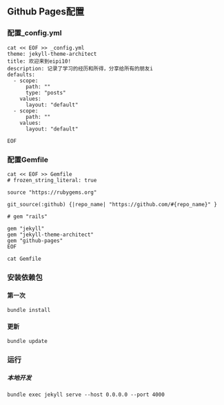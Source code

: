 ## Github Pages配置

### 配置_config.yml

~~~
cat << EOF >> _config.yml
theme: jekyll-theme-architect
title: 欢迎来到eipi10!
description: 记录了学习的经历和所得，分享给所有的朋友i
defaults:
  - scope:
      path: ""
      type: "posts"
    values:
      layout: "default"
  - scope:
      path: ""
    values:
      layout: "default"
      
EOF
~~~

### 配置Gemfile

~~~
cat << EOF >> Gemfile
# frozen_string_literal: true

source "https://rubygems.org"

git_source(:github) {|repo_name| "https://github.com/#{repo_name}" }

# gem "rails"

gem "jekyll"
gem "jekyll-theme-architect"
gem "github-pages"
EOF

cat Gemfile
~~~

### 安装依赖包

#### 第一次

~~~
bundle install
~~~

#### 更新

~~~
bundle update
~~~



### 运行

##### 本地开发

~~~
bundle exec jekyll serve --host 0.0.0.0 --port 4000
~~~




